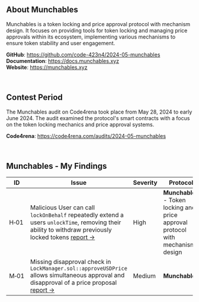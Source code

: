 ## About Munchables
Munchables is a token locking and price approval protocol with mechanism design. It focuses on providing tools for token locking and managing price approvals within its ecosystem, implementing various mechanisms to ensure token stability and user engagement.

**GitHub**: https://github.com/code-423n4/2024-05-munchables  
**Documentation**: https://docs.munchables.xyz  
**Website**: https://munchables.xyz

<br/>

## Contest Period
The Munchables audit on Code4rena took place from May 28, 2024 to early June 2024. The audit examined the protocol's smart contracts with a focus on the token locking mechanics and price approval systems.

**Code4rena**: https://code4rena.com/audits/2024-05-munchables  

<br/>

## Munchables - My Findings
| ID | Issue | Severity | Protocol | Language | Blockchain |
|---|---|---|---|---|---|
| H&#x2011;01 | Malicious User can call `lockOnBehalf` repeatedly extend a users `unlockTime`, removing their ability to withdraw previously locked tokens [report ->](https://code4rena.com/reports/2024-05-munchables#h-01-malicious-user-can-call-lockonbehalf-repeatedly-extend-a-users-unlocktime-removing-their-ability-to-withdraw-previously-locked-tokens) | High | **Munchables** - Token locking and price approval protocol with mechanism design | Solidity | Ethereum |
| M&#x2011;01 | Missing disapproval check in `LockManager.sol::approveUSDPrice` allows simultaneous approval and disapproval of a price proposal [report ->](https://code4rena.com/reports/2024-05-munchables#m-01-missing-disapproval-check-in-lockmanagersolapproveusdprice-allows-simultaneous-approval-and-disapproval-of-a-price-proposal) | Medium | **Munchables** | Solidity | Ethereum |
